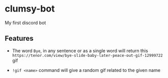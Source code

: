 # clumsy-bot

My first discord bot

## Features

- The word `Bye`, in any sentence or as a single word will return this `https://tenor.com/view/bye-slide-baby-later-peace-out-gif-12999722` gif

- `!gif <name>` command will give a random gif related to the given name
